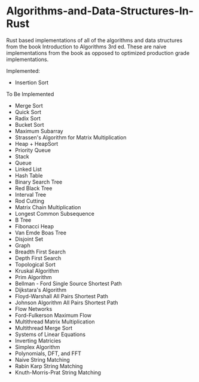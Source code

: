 # Algorithms-and-Data-Structures-In-Rust
Rust based implementations of all of the algorithms and data structures from the book Introduction to Algorithms 3rd ed.
These are naive implementations from the book as opposed to optimized production grade implementations.

Implemented:

* Insertion Sort

To Be Implemented

* Merge Sort
* Quick Sort
* Radix Sort
* Bucket Sort
* Maximum Subarray
* Strassen's Algorithm for Matrix Multiplication
* Heap + HeapSort
* Priority Queue
* Stack
* Queue
* Linked List
* Hash Table
* Binary Search Tree
* Red Black Tree
* Interval Tree
* Rod Cutting
* Matrix Chain Multiplication
* Longest Common Subsequence
* B Tree
* Fibonacci Heap
* Van Emde Boas Tree
* Disjoint Set
* Graph
* Breadth First Search
* Depth First Search
* Topological Sort
* Kruskal Algorithm
* Prim Algorithm
* Bellman - Ford Single Source Shortest Path
* Dijkstara's Algorithm
* Floyd-Warshall All Pairs Shortest Path
* Johnson Algorithm All Pairs Shortest Path
* Flow Networks
* Ford-Fulkerson Maximum Flow
* Multithread Matrix Multiplication
* Multithread Merge Sort
* Systems of Linear Equations
* Inverting Matricies
* Simplex Algorithm
* Polynomials, DFT, and FFT
* Naive String Matching
* Rabin Karp String Matching
* Knuth-Morris-Prat String Matching
